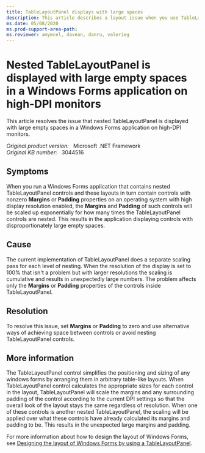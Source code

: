 ```yaml
---
title: TableLayoutPanel displays with large spaces
description: This article describes a layout issue when you use TableLayoutPanel controls in a Windows Forms application on high-DPI monitors.
ms.date: 05/08/2020
ms.prod-support-area-path:
ms.reviewer: amymcel, davean, danru, valerieg
---
```

# Nested TableLayoutPanel is displayed with large empty spaces in a Windows Forms application on high-DPI monitors

This article resolves the issue that nested TableLayoutPanel is displayed with large empty spaces in a Windows Forms application on high-DPI monitors.

_Original product version:_ &nbsp; Microsoft .NET Framework  
_Original KB number:_ &nbsp; 3044516

## Symptoms

When you run a Windows Forms application that contains nested TableLayoutPanel controls and these layouts in turn contain controls with nonzero **Margins** or **Padding** properties on an operating system with high display resolution enabled, the **Margins** and **Padding** of such controls will be scaled up exponentially for how many times the TableLayoutPanel controls are nested. This results in the application displaying controls with disproportionately large empty spaces.

## Cause

The current implementation of TableLayoutPanel does a separate scaling pass for each level of nesting. When the resolution of the display is set to 100% that isn't a problem but with larger resolutions the scaling is cumulative and results in unexpectedly large numbers. The problem affects only the **Margins** or **Padding** properties of the controls inside TableLayoutPanel.

## Resolution

To resolve this issue, set **Margins** or **Padding** to zero and use alternative ways of achieving space between controls or avoid nesting TableLayoutPanel controls.

## More information

The TableLayoutPanel control simplifies the positioning and sizing of any windows forms by arranging them in arbitrary table-like layouts. When TableLayoutPanel control calculates the appropriate sizes for each control in the layout, TableLayoutPanel will scale the margins and any surrounding padding of the control according to the current DPI settings so that the overall look of the layout stays the same regardless of resolution. When one of these controls is another nested TableLayoutPanel, the scaling will be applied over what these controls have already calculated its margins and padding to be. This results in the unexpected large margins and padding.

For more information about how to design the layout of Windows Forms, see
 [Designing the layout of Windows Forms by using a TableLayoutPanel](http://www.codeproject.com/tips/842418/designing-the-layout-of-windows-forms-using-a).
